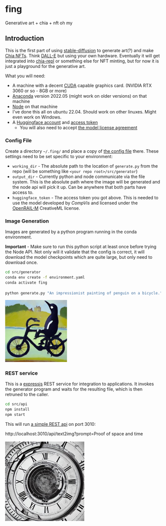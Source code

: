 # fing

Generative art + chia + nft oh my

## Introduction

This is the first part of using [stable-diffusion](https://github.com/CompVis/stable-diffusion) to generate art(?) and make [Chia NFTs](https://www.chia.net/2022/06/29/1.4.0-introducing-the-chia-nft1-standard.en.html). Think [DALL-E](https://openai.com/dall-e-2/) but using your own hardware. Eventually it will get integrated into [chia-repl](https://github.com/dkackman/chia-repl) or something else for NFT minting, but for now it is just a playground for the generative art.

What you will need:

- A machine with a decent [CUDA](https://developer.nvidia.com/cuda-downloads) capable graphics card. (NVIDIA RTX 3060 or so - 8GB or more)
- [Anaconda](https://www.anaconda.com/) version 2022.05 (might work on older versions) on that machine
- [Node](https://nodejs.org/en/) on that machine
- I've done this all on ubuntu 22.04. Should work on other linuxes. Might even work on Windows.
- A [Huggingface account](https://huggingface.co/welcome) and [access token](https://huggingface.co/settings/tokens)
  - You will also need to accept [the model license agreement](https://huggingface.co/CompVis/stable-diffusion-v1-4)

### Config File

Create a directory `~/.fing/` and place a copy of [the config file](https://github.com/dkackman/fing/blob/main/src/config.yaml) there.
These settings need to be set specific to your environment:

- `working_dir` - The absolute path to the location of `generate.py` from the repo (will be something like `<your repo root>/src/generator`)
- `output_dir` - Currently python and node communicate via the file system. This is the absolute path where the image will be generated and the node api will pick it up. Can be anywhere that both parts have access to.
- `huggingface_token` - The access token you got above. This is needed to use the model developed by _CompVis_ and licensed under the [OpenRAIL-M](https://github.com/CompVis/stable-diffusion/blob/main/LICENSE) CreativeML license.

### Image Generation

Images are generated by a python program running in the conda environment.

**Important** - Make sure to run this python script at least once before trying the Node API. Not only will it validate that the config is correct, it will download the model checkpoints which are quite large, but only need to download once.

```bash
cd src/generator
conda env create -f environment.yaml
conda activate fing

python generate.py "An impressionist painting of penguin on a bicycle."
```

<img src="pb.jpg" width="200" height="200" alt="An impressionist painting of penguin on a bicycle."/>

### REST service

This is a [expressjs](https://expressjs.com/) REST service for integration to applications. It invokes the generator program and waits for the resulting file, which is then retruned to the caller.

```bash
cd src/api
npm install
npm start
```

This will run [a simple REST api](https://github.com/dkackman/fing/blob/main/src/api/open-api.yaml) on port 3010:

<div>
http://localhost:3010/api/text2img?prompt=Proof of space and time
</div>

<br>

<img src="post.jpg" width="256" height="256" alt="Proof of space and time."/>
